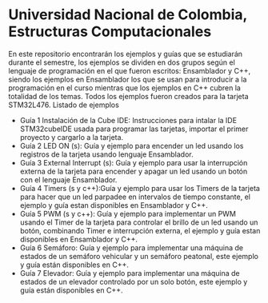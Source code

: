 # Universidad Nacional de Colombia, Estructuras Computacionales 
En este repositorio encontrarán los ejemplos y guías que se estudiarán durante el semestre, los ejemplos se dividen en dos grupos según el lenguaje de programación en el que fueron escritos: Ensamblador y C++, siendo los ejemplos en Ensamblador los que se usan para introducir a la programación en el curso mientras que los ejemplos en C++ cubren la totalidad de los temas. 
Todos los ejemplos fueron creados para la tarjeta STM32L476.
Listado de ejemplos

+ Guía 1 Instalación de la Cube IDE: Instrucciones para intalar la IDE STM32cubeIDE usada para programar las tarjetas, importar el primer proyecto y cargarlo a la tarjeta.
+ Guía 2 LED ON (s): Guía y ejemplo para encender un led usando los registros de la tarjeta usando lenguaje Ensamblador.
+ Guía 3 External Interrupt (s): Guía y ejemplo para usar la interrupción externa de la tarjeta para encender y apagar un led usando un botón con el lenguaje Ensamblador.
+ Guía 4 Timers (s y c++):Guía y ejemplo para usar los Timers de la tarjeta para hacer que un led parpadee en intervalos de tiempo constante, el ejemplo y guía estan disponibles en Ensamblador y C++.
+ Guía 5 PWM (s y c++): Guía y ejemplo para implementar un PWM usando el Timer de la tarjeta para controlar el brillo de un led usando un botón, combinando Timer e interrupción externa, el ejemplo y guía estan disponibles en Ensamblador y C++.
+ Guía 6 Semáforo: Guía y ejemplo para implementar una máquina de estados de un semáforo vehicular y un semáforo peatonal, este ejemplo y guía están disponibles en C++.
+ Guía 7 Elevador: Guía y ejemplo para implementar una máquina de estados de un elevador controlado por un solo botón, este ejemplo y guía están disponibles en C++. 


